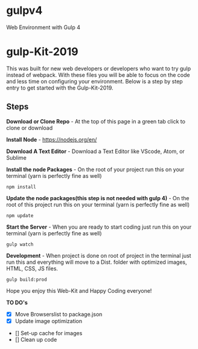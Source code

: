 # gulpv4
Web Environment with Gulp 4 

# gulp-Kit-2019
 This was built for new web developers or developers who want to try gulp instead of webpack. With these files you will be able to focus on the code and less time on configuring your environment.
 Below is a step by step entry to get started with the Gulp-Kit-2019.
 
 ## Steps
**Download or Clone Repo** - At the top of this page in a green tab click to clone or download


**Install Node** - https://nodejs.org/en/


**Download A Text Editor** - Download a Text Editor like VScode, Atom, or Sublime


**Install the node Packages** - On the root of your project run this on your terminal 
(yarn is perfectly fine as well)


```
npm install
```

**Update the node packages(this step is not needed with gulp 4)** - On the root of this project run this on your terminal 
(yarn is perfectly fine as well)

```
npm update
```

**Start the Server** - When you are ready to start coding just run this on your terminal 
(yarn is perfectly fine as well)

```
gulp watch
```


**Development** - When project is done on root of project in the terminal just run this and everything will 
move to a Dist. folder with optimized images, HTML, CSS, JS files.

```
gulp build:prod
```

Hope you enjoy this Web-Kit and Happy Coding everyone!


**TO DO's**
- [x] Move Browserslist to package.json
- [x] Update image optimization 
- [] Set-up cache for images
- [] Clean up code